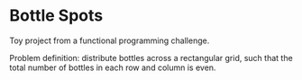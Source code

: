 # Bottle Spots

Toy project from a functional programming challenge.

Problem definition: distribute bottles across a rectangular grid,
such that the total number of bottles in each row and column is even. 